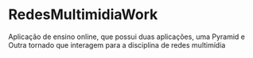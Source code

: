 # RedesMultimidiaWork
Aplicação de ensino online, que possui duas aplicações, uma Pyramid e Outra tornado que interagem para a disciplina  de redes multimídia
